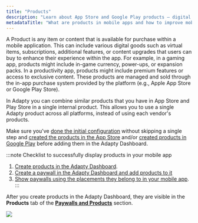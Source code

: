 ```yaml
---
title: "Products"
description: "Learn about App Store and Google Play products – digital items users can purchase within apps, ranging from in-game currency to premium features. Discover how Adapty revolutionizes mobile app monetization and user engagement with its seamless product management capabilities. With Adapty, consolidate similar products across platforms into a single internal product, streamlining management and maximizing revenue potential. Elevate user experience, increase app revenue, and attract more users effortlessly with Adapty's innovative solutions"
metadataTitle: "What are products in mobile apps and how to improve mobile app monetization with Adapty"
---
```


A Product is any item or content that is available for purchase within a mobile application. This can include various digital goods such as virtual items, subscriptions, additional features, or content upgrades that users can buy to enhance their experience within the app. For example, in a gaming app, products might include in-game currency, power-ups, or expansion packs. In a productivity app, products might include premium features or access to exclusive content. These products are managed and sold through the in-app purchase system provided by the platform (e.g., Apple App Store or Google Play Store).

In Adapty you can combine similar products that you have in App Store and Play Store in a single internal product. This allows you to use a single Adapty product across all platforms, instead of using each vendor's products.

Make sure you've [done the initial configuration](quickstart) without skipping a single step and [created the products in the App Store](app-store-products) and/or [created products in Google Play](android-products) before adding them in the Adapty Dashboard.

:::note
Checklist to successfully display products in your mobile app

1. [Create products in the Adapty Dashboard](create-product).
2. [Create a paywall in the Adapty Dashboard and add products to it](paywalls#create-a-paywall)
3. [Show paywalls using the placements they belong to in your mobile app](displaying-products).
:::

After you create products in the Adapty Dashboard, they are visible in the  **Products** tab of the **[Paywalls and Products](https://app.adapty.io/products)** section.


<div style={{ textAlign: 'center' }}>
  <img 
    src="https://files.readme.io/a26de79-Products_list.png" 
    style={{ width: '700px', border: '1px solid grey' }}
  />
</div>


